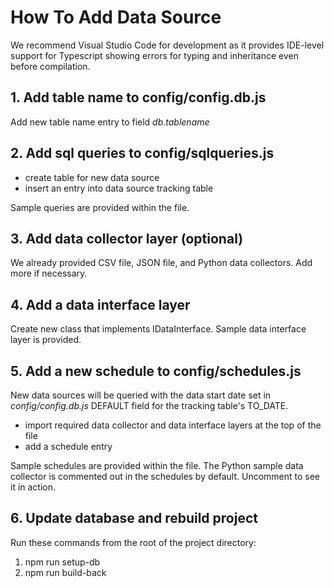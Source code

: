 # How To Add Data Source

We recommend Visual Studio Code for development as it provides IDE-level support for Typescript showing errors for typing and inheritance even before compilation.

## 1. Add table name to config/config.db.js

Add new table name entry to field *db.tablename*

## 2. Add sql queries to config/sqlqueries.js

* create table for new data source
* insert an entry into data source tracking table

Sample queries are provided within the file.

## 3. Add data collector layer (optional)

We already provided CSV file, JSON file, and Python data collectors. Add more if necessary.

## 4. Add a data interface layer

Create new class that implements IDataInterface. Sample data interface layer is provided.

## 5. Add a new schedule to config/schedules.js

New data sources will be queried with the data start date set in *config/config.db.js* DEFAULT field for the tracking table's TO_DATE.

* import required data collector and data interface layers at the top of the file
* add a schedule entry

Sample schedules are provided within the file. The Python sample data collector is commented out in the schedules by default. Uncomment to see it in action.

## 6. Update database and rebuild project

Run these commands from the root of the project directory:

1. npm run setup-db
2. npm run build-back